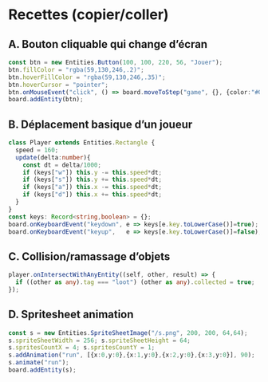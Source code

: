 # Recettes (copier/coller)

## A. Bouton cliquable qui change d’écran
```ts
const btn = new Entities.Button(100, 100, 220, 56, "Jouer");
btn.fillColor = "rgba(59,130,246,.2)";
btn.hoverFillColor = "rgba(59,130,246,.35)";
btn.hoverCursor = "pointer";
btn.onMouseEvent("click", () => board.moveToStep("game", {}, {color:"#000", duration:400}));
board.addEntity(btn);
```

## B. Déplacement basique d’un joueur
```ts
class Player extends Entities.Rectangle {
  speed = 160;
  update(delta:number){
    const dt = delta/1000;
    if (keys["w"]) this.y -= this.speed*dt;
    if (keys["s"]) this.y += this.speed*dt;
    if (keys["a"]) this.x -= this.speed*dt;
    if (keys["d"]) this.x += this.speed*dt;
  }
}
const keys: Record<string,boolean> = {};
board.onKeyboardEvent("keydown", e => keys[e.key.toLowerCase()]=true);
board.onKeyboardEvent("keyup",   e => keys[e.key.toLowerCase()]=false);
```

## C. Collision/ramassage d’objets
```ts
player.onIntersectWithAnyEntity((self, other, result) => {
  if ((other as any).tag === "loot") (other as any).collected = true;
});
```

## D. Spritesheet animation
```ts
const s = new Entities.SpriteSheetImage("/s.png", 200, 200, 64,64);
s.spriteSheetWidth = 256; s.spriteSheetHeight = 64;
s.spritesCountX = 4; s.spritesCountY = 1;
s.addAnimation("run", [{x:0,y:0},{x:1,y:0},{x:2,y:0},{x:3,y:0}], 90);
s.animate("run");
board.addEntity(s);
```

